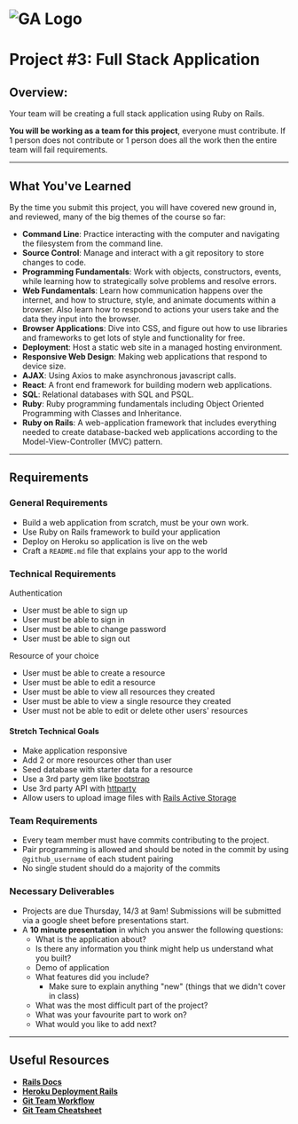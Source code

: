 # ![GA Logo](https://ga-dash.s3.amazonaws.com/production/assets/logo-9f88ae6c9c3871690e33280fcf557f33.png) 

# Project #3: Full Stack Application

## Overview:

Your team will be creating a full stack application using Ruby on Rails.

**You will be working as a team for this project**, everyone must contribute.  If 1 person does not contribute or 1 person does all the work then the entire team will fail requirements.

---

## What You've Learned

By the time you submit this project, you will have covered new ground in, and reviewed, many of the big themes of the course so far:

- **Command Line**: Practice interacting with the computer and navigating the filesystem from the command line.
- **Source Control**: Manage and interact with a git repository to store changes to code.
- **Programming Fundamentals**: Work with objects, constructors, events, while learning how to strategically solve problems and resolve errors.
- **Web Fundamentals**: Learn how communication happens over the internet, and how to structure, style, and animate documents within a browser. Also learn how to respond to actions your users take and the data they input into the browser.
- **Browser Applications**: Dive into CSS, and figure out how to use libraries and frameworks to get lots of style and functionality for free.
- **Deployment**: Host a static web site in a managed hosting environment.
- **Responsive Web Design**: Making web applications that respond to device size.
- **AJAX**: Using Axios to make asynchronous javascript calls.
- **React**: A front end framework for building modern web applications.
- **SQL**: Relational databases with SQL and PSQL.
- **Ruby**: Ruby programming fundamentals including Object Oriented Programming with Classes and Inheritance.
- **Ruby on Rails**: A web-application framework that includes everything needed to create database-backed web applications according to the Model-View-Controller (MVC) pattern.

---

## Requirements

### General Requirements

- Build a web application from scratch, must be your own work.
- Use Ruby on Rails framework to build your application
- Deploy on Heroku so application is live on the web
- Craft a `README.md` file that explains your app to the world

### Technical Requirements

Authentication
- User must be able to sign up
- User must be able to sign in
- User must be able to change password
- User must be able to sign out

Resource of your choice
- User must be able to create a resource
- User must be able to edit a resource
- User must be able to view all resources they created
- User must be able to view a single resource they created
- User must not be able to edit or delete other users' resources

#### Stretch Technical Goals

- Make application responsive
- Add 2 or more resources other than user
- Seed database with starter data for a resource
- Use a 3rd party gem like [bootstrap](https://github.com/twbs/bootstrap-rubygem) 
- Use 3rd party API with [httparty](https://github.com/jnunemaker/httparty)
- Allow users to upload image files with [Rails Active Storage](https://gorails.com/episodes/file-uploading-with-activestorage-rails-5-2)

### Team Requirements

- Every team member must have commits contributing to the project.  
- Pair programming is allowed and should be noted in the commit by using `@github_username` of each student pairing
- No single student should do a majority of the commits

### Necessary Deliverables
- Projects are due Thursday, 14/3 at 9am!  Submissions will be submitted via a google sheet before presentations start.
- A **10 minute presentation** in which you answer the following questions:
  - What is the application about?
  - Is there any information you think might help us understand what you built?
  - Demo of application
  - What features did you include?
    - Make sure to explain anything "new" (things that we didn't cover in class)
  - What was the most difficult part of the project?
  - What was your favourite part to work on?
  - What would you like to add next?

---

## Useful Resources

- **[Rails Docs](https://guides.rubyonrails.org/getting_started.html)**
- **[Heroku Deployment Rails](https://devcenter.heroku.com/articles/getting-started-with-rails5)**
- **[Git Team Workflow](https://www.atlassian.com/git/tutorials/comparing-workflows)**
- **[Git Team Cheatsheet](https://jameschambers.co/writing/git-team-workflow-cheatsheet/)**
